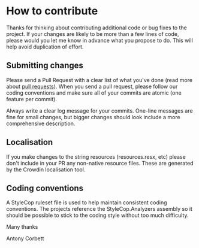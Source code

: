 # How to contribute

Thanks for thinking about contributing additional code or bug fixes to the project. If your changes are likely to be more than a few lines of code, please would you let me know in advance what you propose to do. This will help avoid duplication of effort.

## Submitting changes

Please send a Pull Request with a clear list of what you've done (read more about [pull requests](http://help.github.com/pull-requests/)). 
When you send a pull request, please follow our coding conventions and make sure all of your commits are atomic (one feature per commit).

Always write a clear log message for your commits. One-line messages are fine for small changes, but bigger changes should look include a more comprehensive description.

## Localisation

If you make changes to the string resources (resources.resx, etc) please don't include in your PR any non-native resource files. These are generated by the Crowdin localisation tool.

## Coding conventions

A StyleCop ruleset file is used to help maintain consistent coding conventions. 
The projects reference the StyleCop.Analyzers assembly so it should be possible to stick to the coding style without too much difficulty.

Many thanks

Antony Corbett

